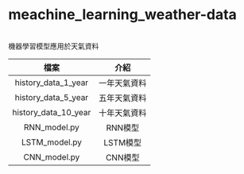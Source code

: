 # meachine_learning_weather-data
<br>機器學習模型應用於天氣資料

| 檔案 | 介紹 | 
| :--: | :--: |
| history_data_1_year | 一年天氣資料 |
| history_data_5_year | 五年天氣資料 |
| history_data_10_year | 十年天氣資料 |
| RNN_model.py | RNN模型 |
| LSTM_model.py | LSTM模型 |
| CNN_model.py | CNN模型 |

